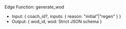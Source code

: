 Edge Function: generate_wod
- Input: { coach_id?, inputs: { reason: "initial"|"regen" } }
- Output: { wod_id, wod: Strict JSON schema }
